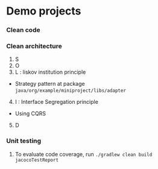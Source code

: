 # Demo projects
### Clean code
### Clean architecture
1. S
2. O
3. L : liskov institution principle
- Strategy pattern at package `java/org/example/miniproject/libs/adapter`
4. I : Interface Segregation principle
- Using CQRS
5. D
### Unit testing
1. To evaluate code coverage, run `./gradlew clean build jacocoTestReport`
